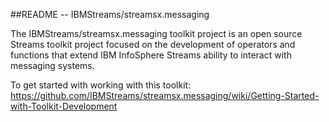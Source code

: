##README --  IBMStreams/streamsx.messaging

The IBMStreams/streamsx.messaging toolkit project is an open source Streams toolkit project focused on the development of operators and functions that extend IBM InfoSphere Streams ability to interact with messaging systems.




 To get started with working with this toolkit:
https://github.com/IBMStreams/streamsx.messaging/wiki/Getting-Started-with-Toolkit-Development

